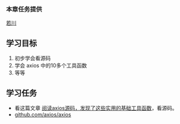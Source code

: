 ### 本章任务提供

[若川](https://juejin.cn/user/1415826704971918 "https://juejin.cn/user/1415826704971918")

## 学习目标

1. 初步学会看源码
2. 学会 axios 中的10多个工具函数
3. 等等

## 学习任务

* 看这篇文章 [阅读axios源码，发现了这些实用的基础工具函数](https://juejin.cn/post/7042610679815241758 "https://juejin.cn/post/7042610679815241758")，看源码。
* [github.com/axios/axios](https://link.juejin.cn/?target=https%3A%2F%2Fgithub.com%2Faxios%2Faxios "https://link.juejin.cn/?target=https%3A%2F%2Fgithub.com%2Faxios%2Faxios")